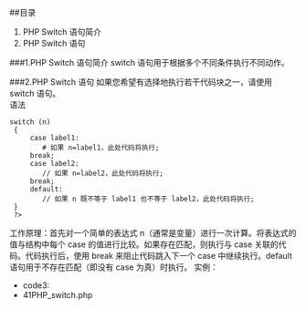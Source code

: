 
##目录
1. PHP Switch 语句简介
2. PHP Switch 语句

###1.PHP Switch 语句简介
switch 语句用于根据多个不同条件执行不同动作。

###2.PHP Switch 语句
如果您希望有选择地执行若干代码块之一，请使用 switch 语句。
<br>
语法
<br>
```
switch (n)
 {
     case label1:
        # 如果 n=label1，此处代码将执行;
     break;
     case label2:
        // 如果 n=label2，此处代码将执行;
     break;
     default:
        // 如果 n 既不等于 label1 也不等于 label2，此处代码将执行;
 }
 ?>
 ```
工作原理：首先对一个简单的表达式 n（通常是变量）进行一次计算。将表达式的值与结构中每个 case 的值进行比较。如果存在匹配，则执行与 case 关联的代码。代码执行后，使用 break 来阻止代码跳入下一个 case 中继续执行。default 语句用于不存在匹配（即没有 case 为真）时执行。
实例：
 * code3:
 * 41PHP_switch.php
 
 
 
 
 